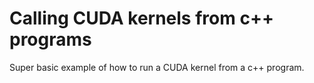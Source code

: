 # Calling CUDA kernels from c++ programs
Super basic example of how to run a CUDA kernel from a c++ program.
